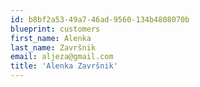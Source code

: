 ```yaml
---
id: b8bf2a53-49a7-46ad-9560-134b4808070b
blueprint: customers
first_name: Alenka
last_name: Završnik
email: aljeza@gmail.com
title: 'Alenka Završnik'
---
```

